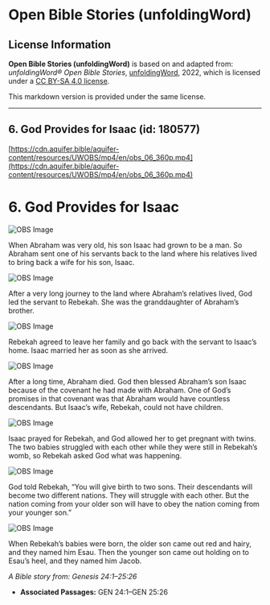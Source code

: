 # Open Bible Stories (unfoldingWord)

## License Information

**Open Bible Stories (unfoldingWord)** is based on and adapted from: _unfoldingWord® Open Bible Stories_, [unfoldingWord](https://unfoldingword.org/utw), 2022, which is licensed under a [CC BY-SA 4.0 license](https://creativecommons.org/licenses/by-sa/4.0/legalcode.en).

This markdown version is provided under the same license.



--------------------------------

## 6. God Provides for Isaac (id: 180577)

[https://cdn.aquifer.bible/aquifer-content/resources/UWOBS/mp4/en/obs_06_360p.mp4](https://cdn.aquifer.bible/aquifer-content/resources/UWOBS/mp4/en/obs_06_360p.mp4)

6\. God Provides for Isaac
==========================

![OBS Image](https://cdn.aquifer.bible/aquifer-content/resources/UWOBS/jpg/360px/obs-en-06-01.jpg)

When Abraham was very old, his son Isaac had grown to be a man. So Abraham sent one of his servants back to the land where his relatives lived to bring back a wife for his son, Isaac.

![OBS Image](https://cdn.aquifer.bible/aquifer-content/resources/UWOBS/jpg/360px/obs-en-06-02.jpg)

After a very long journey to the land where Abraham’s relatives lived, God led the servant to Rebekah. She was the granddaughter of Abraham’s brother.

![OBS Image](https://cdn.aquifer.bible/aquifer-content/resources/UWOBS/jpg/360px/obs-en-06-03.jpg)

Rebekah agreed to leave her family and go back with the servant to Isaac’s home. Isaac married her as soon as she arrived.

![OBS Image](https://cdn.aquifer.bible/aquifer-content/resources/UWOBS/jpg/360px/obs-en-06-04.jpg)

After a long time, Abraham died. God then blessed Abraham’s son Isaac because of the covenant he had made with Abraham. One of God’s promises in that covenant was that Abraham would have countless descendants. But Isaac’s wife, Rebekah, could not have children.

![OBS Image](https://cdn.aquifer.bible/aquifer-content/resources/UWOBS/jpg/360px/obs-en-06-05.jpg)

Isaac prayed for Rebekah, and God allowed her to get pregnant with twins. The two babies struggled with each other while they were still in Rebekah’s womb, so Rebekah asked God what was happening.

![OBS Image](https://cdn.aquifer.bible/aquifer-content/resources/UWOBS/jpg/360px/obs-en-06-06.jpg)

God told Rebekah, “You will give birth to two sons. Their descendants will become two different nations. They will struggle with each other. But the nation coming from your older son will have to obey the nation coming from your younger son.”

![OBS Image](https://cdn.aquifer.bible/aquifer-content/resources/UWOBS/jpg/360px/obs-en-06-07.jpg)

When Rebekah’s babies were born, the older son came out red and hairy, and they named him Esau. Then the younger son came out holding on to Esau’s heel, and they named him Jacob.

*A Bible story from: Genesis 24:1–25:26*

* **Associated Passages:** GEN 24:1–GEN 25:26

